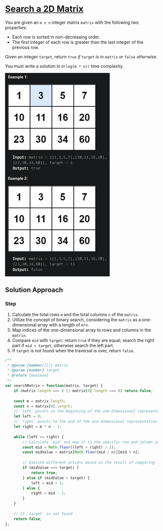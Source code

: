 # [Search a 2D Matrix](https://leetcode.cn/problems/search-a-2d-matrix/)

You are given an `m x n` integer matrix `matrix` with the following two properties:

- Each row is sorted in non-decreasing order.
- The first integer of each row is greater than the last integer of the previous row.

Given an integer `target`, return `true` *if* `target` *is in* `matrix` *or* `false` *otherwise*.

You must write a solution in `O(log(m * n))` time complexity.

![image-20240725143613476](assets/image-20240725143613476.png)

## Solution Approach

### Step

1. Calculate the total rows `m` and the total columns `n` of the `matrix`.
2. Utilize the concept of binary search, considering the `matrix` as a one-dimensional array with a length of `m*n`.
3. Map indices of the one-dimensional array to rows and columns in the `matrix`.
4. Compare `mid` with `target`: return `true` if they are equal; search the right part if `mid < target`, otherwise search the left part.
5. If `target` is not found when the traversal is over, return `false`.

```js
/**
 * @param {number[][]} matrix
 * @param {number} target
 * @return {boolean}
 */
var searchMatrix = function(matrix, target) {
    if (matrix.length === 0 || matrix[0].length === 0) return false;

    const m = matrix.length;
    const n = matrix[0].length;
    // `left` points to the beginning of the one-dimensional representation of `matrix`, which is `0`
    let left = 0;
    // `right` points to the end of the one-dimensional representation of `matrix`, which is `m * n - 1`
    let right = m * n - 1;

    while (left <= right) {
        // Calculate `mid` and map it to the specific row and column in `matrix`
        const mid = Math.floor((left + right) / 2);
        const midValue = matrix[Math.floor(mid / n)][mid % n];

        // Execute different actions based on the result of comparing `midValue` with `target`
        if (midValue === target) {
            return true;
        } else if (midValue < target) {
            left = mid + 1;
        } else {
            right = mid - 1;
        }
    }

    // If `target` is not found
    return false;
};

```


